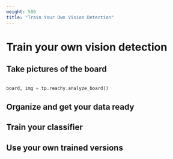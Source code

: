 ```yaml
---
weight: 580
title: "Train Your Own Vision Detection"
---
```


# Train your own vision detection

## Take pictures of the board

```python

board, img = tp.reachy.analyze_board()

```

## Organize and get your data ready

## Train your classifier

## Use your own trained versions